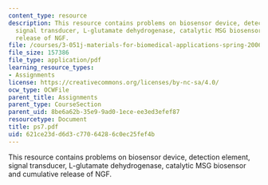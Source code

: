 ```yaml
---
content_type: resource
description: This resource contains problems on biosensor device, detection element,
  signal transducer, L-glutamate dehydrogenase, catalytic MSG biosensor and cumulative
  release of NGF.
file: /courses/3-051j-materials-for-biomedical-applications-spring-2006/621ce23dd6d3c77064286c0ec25fef4b_ps7.pdf
file_size: 157386
file_type: application/pdf
learning_resource_types:
- Assignments
license: https://creativecommons.org/licenses/by-nc-sa/4.0/
ocw_type: OCWFile
parent_title: Assignments
parent_type: CourseSection
parent_uid: 8be6a62b-35e9-9ad0-1ece-ee3ed3efef87
resourcetype: Document
title: ps7.pdf
uid: 621ce23d-d6d3-c770-6428-6c0ec25fef4b
---
```

This resource contains problems on biosensor device, detection element, signal transducer, L-glutamate dehydrogenase, catalytic MSG biosensor and cumulative release of NGF.